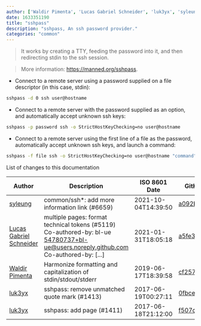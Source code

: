 ```yaml
---
author: ['Waldir Pimenta', 'Lucas Gabriel Schneider', 'luk3yx', 'syleung']
date: 1633351190
title: "sshpass"
description: "sshpass, An ssh password provider."
categories: "common"
---
```

> It works by creating a TTY, feeding the password into it, and then redirecting stdin to the ssh session.

> More information: <https://manned.org/sshpass>.

- Connect to a remote server using a password supplied on a file descriptor (in this case, stdin):

```bash
sshpass -d 0 ssh user@hostname
```

- Connect to a remote server with the password supplied as an option, and automatically accept unknown ssh keys:

```bash
sshpass -p password ssh -o StrictHostKeyChecking=no user@hostname
```

- Connect to a remote server using the first line of a file as the password, automatically accept unknown ssh keys, and launch a command:

```bash
sshpass -f file ssh -o StrictHostKeyChecking=no user@hostname "command"
```
List of changes to this documentation


Author | Description | ISO 8601 Date | GitHub link
------|-----|-----|-----
[syleung](mailto:syleung@users.noreply.github.com) | common/ssh*: add more information link (#6659) | 2021-10-04T14:39:50 | [a092be52d7de](https://github.com/tldr-pages/tldr/commit/a092be52d7ded26ec56154160c90900c6338e76d)
[Lucas Gabriel Schneider](mailto:casdpa@gmail.com) | multiple pages: format technical tokens (#5119) Co-authored-by: bl-ue <54780737+bl-ue@users.noreply.github.com> Co-authored-by: [...] | 2021-01-31T18:05:18 | [a5fe31bc47ae](https://github.com/tldr-pages/tldr/commit/a5fe31bc47aece3efa5e66b52b3cf384f27d5d72)
[Waldir Pimenta](mailto:waldyrious@gmail.com) | Harmonize formatting and capitalization of stdin/stdout/stderr | 2019-06-17T18:39:58 | [cf25745db1d8](https://github.com/tldr-pages/tldr/commit/cf25745db1d86744c762e15e6a2ba04ef9f9acc1)
[luk3yx](mailto:luk3yx@users.noreply.github.com) | sshpass: remove unmatched quote mark (#1413) | 2017-06-19T00:27:11 | [0fbce892d828](https://github.com/tldr-pages/tldr/commit/0fbce892d82858d37137da77250977ce08659ba2)
[luk3yx](mailto:luk3yx@users.noreply.github.com) | sshpass: add page (#1411) | 2017-06-18T21:12:00 | [f507c8185720](https://github.com/tldr-pages/tldr/commit/f507c8185720683e87bd87cfb9a68c529de27906)

